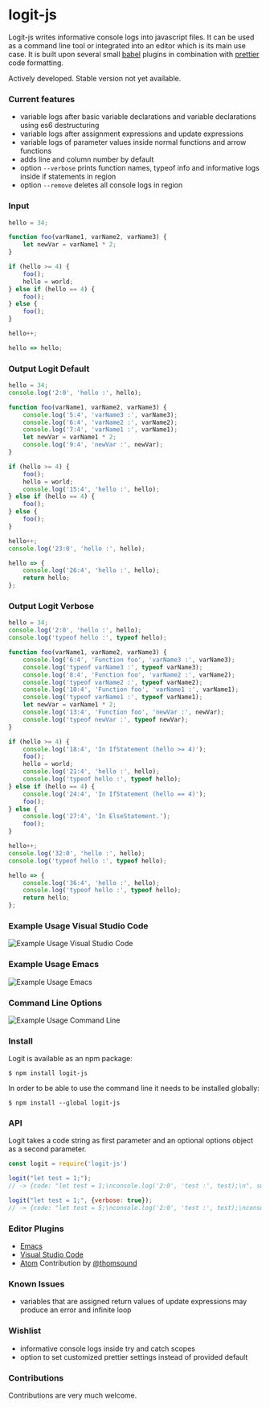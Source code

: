 # logit-js

Logit-js writes informative console logs into javascript files. It can
be used as a command line tool or integrated into an editor which is
its main use case. It is built upon several small [babel](https://github.com/babel/babel) plugins in
combination with [prettier](https://github.com/prettier/prettier) code formatting.

Actively developed. Stable version not yet available.

### Current features

- variable logs after basic variable declarations and variable declarations using es6 destructuring
- variable logs after assignment expressions and update expressions
- variable logs of parameter values inside normal functions and arrow functions
- adds line and column number by default
- option `--verbose` prints function names, typeof info and
  informative logs inside if statements in region
- option `--remove` deletes all console logs in region

### Input

```js
hello = 34;

function foo(varName1, varName2, varName3) {
    let newVar = varName1 * 2;
}

if (hello >= 4) {
    foo();
    hello = world;
} else if (hello == 4) {
    foo();
} else {
    foo();
}

hello++;

hello => hello;
```

### Output Logit Default

```js
hello = 34;
console.log('2:0', 'hello :', hello);

function foo(varName1, varName2, varName3) {
    console.log('5:4', 'varName3 :', varName3);
    console.log('6:4', 'varName2 :', varName2);
    console.log('7:4', 'varName1 :', varName1);
    let newVar = varName1 * 2;
    console.log('9:4', 'newVar :', newVar);
}

if (hello >= 4) {
    foo();
    hello = world;
    console.log('15:4', 'hello :', hello);
} else if (hello == 4) {
    foo();
} else {
    foo();
}

hello++;
console.log('23:0', 'hello :', hello);

hello => {
    console.log('26:4', 'hello :', hello);
    return hello;
};
```

### Output Logit Verbose

```js
hello = 34;
console.log('2:0', 'hello :', hello);
console.log('typeof hello :', typeof hello);

function foo(varName1, varName2, varName3) {
    console.log('6:4', 'Function foo', 'varName3 :', varName3);
    console.log('typeof varName3 :', typeof varName3);
    console.log('8:4', 'Function foo', 'varName2 :', varName2);
    console.log('typeof varName2 :', typeof varName2);
    console.log('10:4', 'Function foo', 'varName1 :', varName1);
    console.log('typeof varName1 :', typeof varName1);
    let newVar = varName1 * 2;
    console.log('13:4', 'Function foo', 'newVar :', newVar);
    console.log('typeof newVar :', typeof newVar);
}

if (hello >= 4) {
    console.log('18:4', 'In IfStatement (hello >= 4)');
    foo();
    hello = world;
    console.log('21:4', 'hello :', hello);
    console.log('typeof hello :', typeof hello);
} else if (hello == 4) {
    console.log('24:4', 'In IfStatement (hello == 4)');
    foo();
} else {
    console.log('27:4', 'In ElseStatement.');
    foo();
}

hello++;
console.log('32:0', 'hello :', hello);
console.log('typeof hello :', typeof hello);

hello => {
    console.log('36:4', 'hello :', hello);
    console.log('typeof hello :', typeof hello);
    return hello;
};
```

### Example Usage Visual Studio Code

![Example Usage Visual Studio Code](samples/readme/vscode1.gif)

### Example Usage Emacs

![Example Usage Emacs](samples/readme/emacs2.gif)

### Command Line Options

![Example Usage Command Line](samples/readme/command_line.png)

### Install

Logit is available as an npm package:

```
$ npm install logit-js
```

In order to be able to use the command line it needs to be installed globally:

```
$ npm install --global logit-js
```

### API

Logit takes a code string as first parameter and an optional options
object as a second parameter.

```js
const logit = require('logit-js')

logit("let test = 1;");
// -> {code: "let test = 1;\nconsole.log('2:0', 'test :', test);\n", success: true}

logit("let test = 1;", {verbose: true});
// -> {code: "let test = 5;\nconsole.log('2:0', 'test :', test);\nconsole.log('typeof test :', typeof test);\n"", success: true}

```

### Editor Plugins
- [Emacs](emacs-plugin)
- [Visual Studio Code](vscode-plugin/logit)
- [Atom](atom-plugin/logit) Contribution by [@thomsound](https://github.com/thomsound/)

### Known Issues
- variables that are assigned return values of update expressions may produce an error and
  infinite loop
  
### Wishlist
- informative console logs inside try and catch scopes
- option to set customized prettier settings instead of provided default

### Contributions
Contributions are very much welcome.
